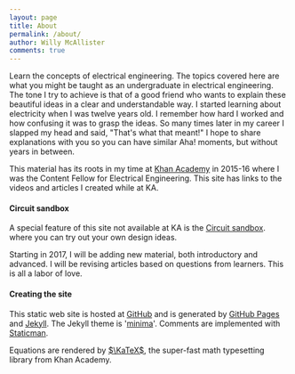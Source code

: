 ```yaml
---
layout: page
title: About
permalink: /about/
author: Willy McAllister
comments: true
---
```

Learn the concepts of electrical engineering. The topics covered here are what you might be taught as an undergraduate in electrical engineering. The tone I try to achieve is that of a good friend who wants to explain these beautiful ideas in a clear and understandable way. I started learning about electricity when I was twelve years old. I remember how hard I worked and how confusing it was to grasp the ideas. So many times later in my career I slapped my head and said, "That's what that meant!" I hope to share explanations with you so you can have similar Aha! moments, but without years in between.

This material has its roots in my time at [Khan Academy](https://www.khanacademy.org/science/electrical-engineering) in 2015-16 where I was the Content Fellow for Electrical Engineering. This site has links to the videos and articles I created while at KA. 

#### Circuit sandbox
A special feature of this site not available at KA is the [Circuit sandbox](/a/circuit-sandbox.html). where you can try out your own design ideas. 

Starting in 2017, I will be adding new material, both introductory and advanced. I will be revising articles based on questions from learners. This is all a labor of love. 

#### Creating the site

This static web site is hosted at [GitHub](https://github.com/willymcallister) and is generated by [GitHub Pages](https://pages.github.com/) and [Jekyll](https://jekyllrb.com/). The Jekyll theme is '[minima](https://github.com/jekyll/minima)'. Comments are implemented with [Staticman](https://staticman.net/).  

Equations are rendered by [$\KaTeX$](https://khan.github.io/KaTeX/), the super-fast math typesetting library from Khan Academy. 
